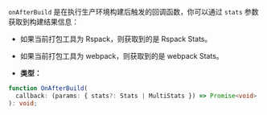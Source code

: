 `onAfterBuild` 是在执行生产环境构建后触发的回调函数，你可以通过 `stats` 参数获取到构建结果信息：

- 如果当前打包工具为 Rspack，则获取到的是 Rspack Stats。
- 如果当前打包工具为 webpack，则获取到的是 webpack Stats。

- **类型：**

```ts
function OnAfterBuild(
  callback: (params: { stats?: Stats | MultiStats }) => Promise<void> | void,
): void;
```
